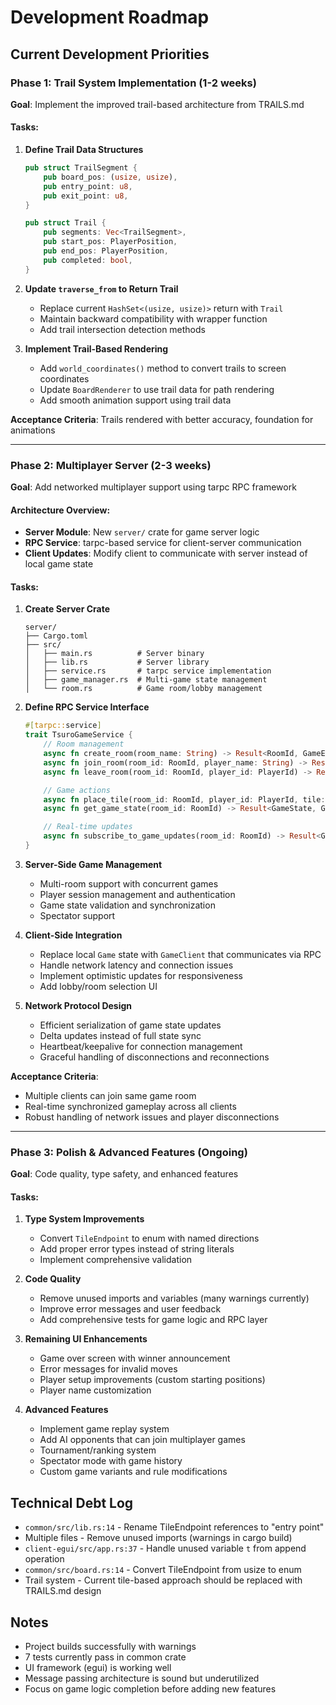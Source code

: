 # Development Roadmap

## Current Development Priorities

### **Phase 1: Trail System Implementation** (1-2 weeks)
**Goal**: Implement the improved trail-based architecture from TRAILS.md

#### Tasks:
1. **Define Trail Data Structures**
   ```rust
   pub struct TrailSegment {
       pub board_pos: (usize, usize),
       pub entry_point: u8,
       pub exit_point: u8,
   }

   pub struct Trail {
       pub segments: Vec<TrailSegment>,
       pub start_pos: PlayerPosition,
       pub end_pos: PlayerPosition,
       pub completed: bool,
   }
   ```

2. **Update `traverse_from` to Return Trail**
   - Replace current `HashSet<(usize, usize)>` return with `Trail`
   - Maintain backward compatibility with wrapper function
   - Add trail intersection detection methods

3. **Implement Trail-Based Rendering**
   - Add `world_coordinates()` method to convert trails to screen coordinates
   - Update `BoardRenderer` to use trail data for path rendering
   - Add smooth animation support using trail data

**Acceptance Criteria**: Trails rendered with better accuracy, foundation for animations

---

### **Phase 2: Multiplayer Server** (2-3 weeks)
**Goal**: Add networked multiplayer support using tarpc RPC framework

#### Architecture Overview:
- **Server Module**: New `server/` crate for game server logic
- **RPC Service**: tarpc-based service for client-server communication
- **Client Updates**: Modify client to communicate with server instead of local game state

#### Tasks:
1. **Create Server Crate**
   ```
   server/
   ├── Cargo.toml
   ├── src/
   │   ├── main.rs          # Server binary
   │   ├── lib.rs           # Server library
   │   ├── service.rs       # tarpc service implementation
   │   ├── game_manager.rs  # Multi-game state management
   │   └── room.rs          # Game room/lobby management
   ```

2. **Define RPC Service Interface**
   ```rust
   #[tarpc::service]
   trait TsuroGameService {
       // Room management
       async fn create_room(room_name: String) -> Result<RoomId, GameError>;
       async fn join_room(room_id: RoomId, player_name: String) -> Result<PlayerId, GameError>;
       async fn leave_room(room_id: RoomId, player_id: PlayerId) -> Result<(), GameError>;

       // Game actions
       async fn place_tile(room_id: RoomId, player_id: PlayerId, tile: Tile, cell: CellCoord) -> Result<GameState, GameError>;
       async fn get_game_state(room_id: RoomId) -> Result<GameState, GameError>;

       // Real-time updates
       async fn subscribe_to_game_updates(room_id: RoomId) -> Result<GameUpdateStream, GameError>;
   }
   ```

3. **Server-Side Game Management**
   - Multi-room support with concurrent games
   - Player session management and authentication
   - Game state validation and synchronization
   - Spectator support

4. **Client-Side Integration**
   - Replace local `Game` state with `GameClient` that communicates via RPC
   - Handle network latency and connection issues
   - Implement optimistic updates for responsiveness
   - Add lobby/room selection UI

5. **Network Protocol Design**
   - Efficient serialization of game state updates
   - Delta updates instead of full state sync
   - Heartbeat/keepalive for connection management
   - Graceful handling of disconnections and reconnections

**Acceptance Criteria**:
- Multiple clients can join same game room
- Real-time synchronized gameplay across all clients
- Robust handling of network issues and player disconnections

---

### **Phase 3: Polish & Advanced Features** (Ongoing)
**Goal**: Code quality, type safety, and enhanced features

#### Tasks:
1. **Type System Improvements**
   - Convert `TileEndpoint` to enum with named directions
   - Add proper error types instead of string literals
   - Implement comprehensive validation

2. **Code Quality**
   - Remove unused imports and variables (many warnings currently)
   - Improve error messages and user feedback
   - Add comprehensive tests for game logic and RPC layer

3. **Remaining UI Enhancements**
   - Game over screen with winner announcement
   - Error messages for invalid moves
   - Player setup improvements (custom starting positions)
   - Player name customization

4. **Advanced Features**
   - Implement game replay system
   - Add AI opponents that can join multiplayer games
   - Tournament/ranking system
   - Spectator mode with game history
   - Custom game variants and rule modifications


## Technical Debt Log

- `common/src/lib.rs:14` - Rename TileEndpoint references to "entry point"
- Multiple files - Remove unused imports (warnings in cargo build)
- `client-egui/src/app.rs:37` - Handle unused variable `t` from append operation
- `common/src/board.rs:14` - Convert TileEndpoint from usize to enum
- Trail system - Current tile-based approach should be replaced with TRAILS.md design


## Notes

- Project builds successfully with warnings
- 7 tests currently pass in common crate
- UI framework (egui) is working well
- Message passing architecture is sound but underutilized
- Focus on game logic completion before adding new features
